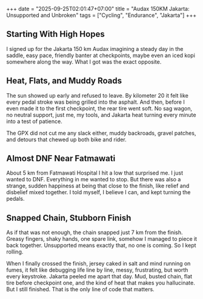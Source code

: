 +++
date = "2025-09-25T02:01:47+07:00"
title = "Audax 150KM Jakarta: Unsupported and Unbroken"
tags = ["Cycling", "Endurance", "Jakarta"]
+++
## Starting With High Hopes  
I signed up for the Jakarta 150 km Audax imagining a steady day in the saddle, easy pace, friendly banter at checkpoints, maybe even an iced kopi somewhere along the way. What I got was the exact opposite.  

## Heat, Flats, and Muddy Roads  
The sun showed up early and refused to leave. By kilometer 20 it felt like every pedal stroke was being grilled into the asphalt. And then, before I even made it to the first checkpoint, the rear tire went soft. No sag wagon, no neutral support, just me, my tools, and Jakarta heat turning every minute into a test of patience.  

The GPX did not cut me any slack either, muddy backroads, gravel patches, and detours that chewed up both bike and rider.  

## Almost DNF Near Fatmawati  
About 5 km from Fatmawati Hospital I hit a low that surprised me. I just wanted to DNF. Everything in me wanted to stop. But there was also a strange, sudden happiness at being that close to the finish, like relief and disbelief mixed together. I told myself, I believe I can, and kept turning the pedals.  

## Snapped Chain, Stubborn Finish  
As if that was not enough, the chain snapped just 7 km from the finish. Greasy fingers, shaky hands, one spare link, somehow I managed to piece it back together. Unsupported means exactly that, no one is coming. So I kept rolling.  

When I finally crossed the finish, jersey caked in salt and mind running on fumes, it felt like debugging life line by line, messy, frustrating, but worth every keystroke. Jakarta peeled me apart that day. Mud, busted chain, flat tire before checkpoint one, and the kind of heat that makes you hallucinate. But I still finished. That is the only line of code that matters.  

